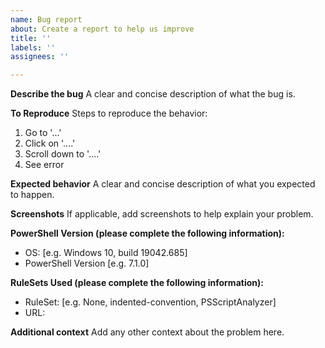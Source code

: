 ```yaml
---
name: Bug report
about: Create a report to help us improve
title: ''
labels: ''
assignees: ''

---
```


**Describe the bug**
A clear and concise description of what the bug is.

**To Reproduce**
Steps to reproduce the behavior:
1. Go to '...'
2. Click on '....'
3. Scroll down to '....'
4. See error

**Expected behavior**
A clear and concise description of what you expected to happen.

**Screenshots**
If applicable, add screenshots to help explain your problem.

**PowerShell Version (please complete the following information):**
 - OS: [e.g. Windows 10, build 19042.685]
 - PowerShell Version [e.g. 7.1.0]

**RuleSets Used (please complete the following information):**
 - RuleSet: [e.g. None, indented-convention, PSScriptAnalyzer]
 - URL: 

**Additional context**
Add any other context about the problem here.
